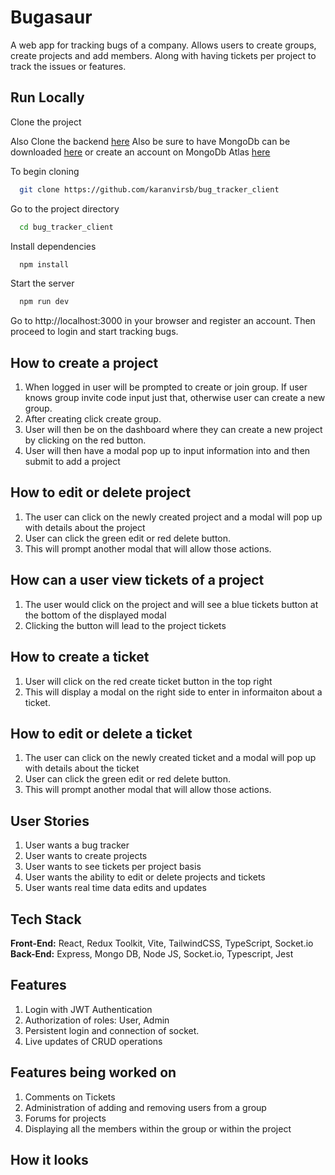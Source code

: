 # Bugasaur 

A web app for tracking bugs of a company. Allows users to create groups, create projects and add members. Along with having tickets per project to track the issues or features.

## Run Locally 

Clone the project <br/>

Also Clone the backend [here](https://github.com/karanvirsb/bug_tracker_server)
Also be sure to have MongoDb can be downloaded [here]() or create an account on MongoDb Atlas [here]()

To begin cloning

```bash
  git clone https://github.com/karanvirsb/bug_tracker_client
```

Go to the project directory

``` bash
  cd bug_tracker_client
```

Install dependencies

```bash
  npm install
```

Start the server 

```bash
  npm run dev
```

Go to http://localhost:3000 in your browser and register an account. Then proceed to login and start tracking bugs. <br/>

## How to create a project
1. When logged in user will be prompted to create or join group. If user knows group invite code input just that, otherwise user can create a new group. 
2. After creating click create group.
3. User will then be on the dashboard where they can create a new project by clicking on the red button.
4. User will then have a modal pop up to input information into and then submit to add a project

## How to edit or delete project
1. The user can click on the newly created project and a modal will pop up with details about the project
2. User can click the green edit or red delete button. 
3. This will prompt another modal that will allow those actions.

## How can a user view tickets of a project
1. The user would click on the project and will see a blue tickets button at the bottom of the displayed modal
2. Clicking the button will lead to the project tickets

## How to create a ticket
1. User will click on the red create ticket button in the top right
2. This will display a modal on the right side to enter in informaiton about a ticket.

## How to edit or delete a ticket
1. The user can click on the newly created ticket and a modal will pop up with details about the ticket
2. User can click the green edit or red delete button. 
3. This will prompt another modal that will allow those actions.

## User Stories
1. User wants a bug tracker
2. User wants to create projects 
3. User wants to see tickets per project basis
4. User wants the ability to edit or delete projects and tickets
5. User wants real time data edits and updates

## Tech Stack
**Front-End:** React, Redux Toolkit,  Vite, TailwindCSS, TypeScript, Socket.io
**Back-End:** Express, Mongo DB, Node JS, Socket.io, Typescript, Jest

## Features
1. Login with JWT Authentication
2. Authorization of roles: User, Admin
3. Persistent login and connection of socket.
4. Live updates of CRUD operations

## Features being worked on 
1. Comments on Tickets
2. Administration of adding and removing users from a group
3. Forums for projects
4. Displaying all the members within the group or within the project

## How it looks

